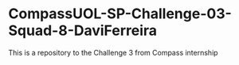 # CompassUOL-SP-Challenge-03-Squad-8-DaviFerreira
This is a repository to the Challenge 3 from Compass internship
